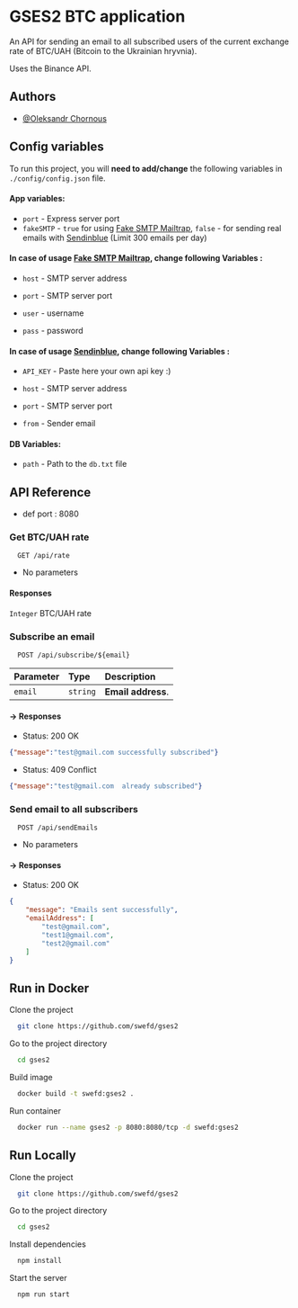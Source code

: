 
# GSES2 BTC application

An API for sending an email to all subscribed users of the current exchange rate of BTC/UAH (Bitcoin to the Ukrainian hryvnia).


Uses the Binance API.
## Authors

- [@Oleksandr Chornous](https://github.com/swefd)


## Config variables

To run this project, you will **need to add/change** the following variables in `./config/config.json` file.
####  App variables:

* `port` - Express server port
* `fakeSMTP` - `true` for using [Fake SMTP Mailtrap](https://mailtrap.io/), `false` - for sending real emails with [Sendinblue](https://sendinblue.com) (Limit 300 emails per day)


####  In case of usage [Fake SMTP Mailtrap](https://mailtrap.io/), change following Variables :
* `host` - SMTP server address

* `port` - SMTP server port

* `user` - username

* `pass` - password

####  In case of usage [Sendinblue](https://sendinblue.com), change following Variables :
* `API_KEY` - Paste here your own  api key :)

* `host` - SMTP server address

* `port` - SMTP server port

* `from` - Sender email

####  DB Variables:

* `path` - Path to the `db.txt` file 



## API Reference


* def port : 8080

### Get BTC/UAH rate

```
  GET /api/rate
```

* No parameters

#### Responses
`Integer` BTC/UAH rate 

### Subscribe an email

```
  POST /api/subscribe/${email}
```

| Parameter | Type     | Description        |
|:----------|:---------|:-------------------|
| `email`   | `string` | **Email address**. |

####  -> Responses

 * Status: 200 OK
```json
{"message":"test@gmail.com successfully subscribed"}
```

* Status: 409 Conflict
```json
{"message":"test@gmail.com  already subscribed"}
```


### Send email to all subscribers
```
  POST /api/sendEmails
```
* No parameters

#### -> Responses

* Status: 200 OK
```json
{
    "message": "Emails sent successfully",
    "emailAddress": [
        "test@gmail.com",
        "test1@gmail.com",
        "test2@gmail.com"
    ]
}
```



## Run in Docker

Clone the project

```bash
  git clone https://github.com/swefd/gses2
```
Go to the project directory

```bash
  cd gses2
```
Build image

```bash
  docker build -t swefd:gses2 . 
```
Run container

```bash
  docker run --name gses2 -p 8080:8080/tcp -d swefd:gses2
```
## Run Locally

Clone the project

```bash
  git clone https://github.com/swefd/gses2
```

Go to the project directory

```bash
  cd gses2
```

Install dependencies

```bash
  npm install
```

Start the server

```bash
  npm run start
```


